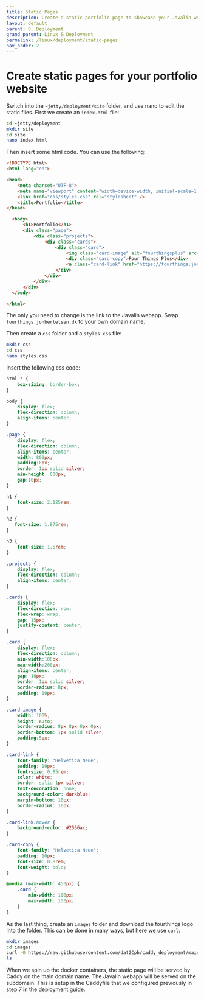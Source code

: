 ```yaml
---
title: Static Pages
description: Create a static portfolio page to showcase your Javalin webapplications
layout: default
parent: 8. Deployment
grand_parent: Linux & Deployment
permalink: /linux/deployment/static-pages
nav_order: 2
---
```


# Create static pages for your portfolio website

Switch into the `~jetty/deployment/site` folder, and use nano to edit the static files. First we create an `index.html` file:

```bash
cd ~jetty/deployment
mkdir site
cd site
nano index.html
```

Then insert some html code. You can use the following:

```html
<!DOCTYPE html>
<html lang="en">

<head>
    <meta charset="UTF-8">
    <meta name="viewport" content="width=device-width, initial-scale=1.0">
    <link href="css/styles.css" rel="stylesheet" />
    <title>Portfolio</title>
</head>

  <body>
      <h1>Portfolio</h1>
      <div class="page">
          <div class="projects">
              <div class="cards">
                  <div class="card">
                      <img class="card-image" alt="fourthingsplus" src="images/fourthingsplus.png" />
                      <div class="card-copy">Four Things Plus</div>
                      <a class="card-link" href="https://fourthings.jonbertelsen.dk" />Todos on steroids</a>
                  </div>
              </div>
          </div>
      </div>
  </body>

</html>
```

The only you need to change is the link to the Javalin webapp. Swap `fourthings.jonbertelsen.dk` to your own domain name.

Then create a `css` folder and a `styles.css` file:

```bash
mkdir css
cd css
nano styles.css
```

Insert the following css code:

```css
html * {
    box-sizing: border-box;
}

body {
    display: flex;
    flex-direction: column;
    align-items: center;
}

.page {
    display: flex;
    flex-direction: column;
    align-items: center;
    width: 800px;
    padding:8px;
    border: 1px solid silver;
    min-height: 600px;
    gap:10px;
}

h1 {
    font-size: 2.125rem;
}

h2 {
   font-size: 1.875rem;
}

h3 {
    font-size: 1.5rem;
}

.projects {
    display: flex;
    flex-direction: column;
    align-items: center;
}

.cards {
    display: flex;
    flex-direction: row;
    flex-wrap: wrap;
    gap: 15px;
    justify-content: center;
}

.card {
    display: flex;
    flex-direction: column;
    min-width:100px;
    max-width:200px;
    align-items: center;
    gap: 10px;
    border: 1px solid silver;
    border-radius: 8px;
    padding: 10px;
}

.card-image {
    width: 100%;
    height: auto;
    border-radius: 8px 8px 0px 0px;
    border-bottom: 1px solid silver;
    padding:5px;
}

.card-link {
    font-family: "Helvetica Neue";
    padding: 10px;
    font-size: 0.85rem;
    color: white;
    border: solid 1px silver;
    text-decoration: none;
    background-color: darkblue;
    margin-bottom: 10px;
    border-radius: 10px;
}

.card-link:hover {
    background-color: #2566ac;
}

.card-copy {
    font-family: "Helvetica Neue";
    padding: 10px;
    font-size: 0.8rem;
    font-weight: bold;
}

@media (max-width: 450px) {
    .card {
        min-width: 100px;
        max-width: 150px;
    }
}
```

As the last thing, create an `images` folder and download the fourthings logo into the folder. This can be done in many ways, but here we use `curl`:

```bash
mkdir images
cd images
curl -O https://raw.githubusercontent.com/dat2Cph/caddy_deployment/main/site/images/fourthingsplus.png
ls
```

When we spin up the docker containers, the static page will be served by Caddy on the main domain name. The Javalin webapp will be served on the subdomain. This is setup in the Caddyfile that we configured previously in step 7 in the deployment guide.

